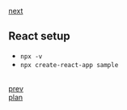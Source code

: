 <a href="04.md">next</a>

<h2>React setup</h2>

<ul>
<li>
<code>npx -v</code>
</li>
<li>
<code>npx create-react-app sample</code>
</li>
</ul>

<br/>
<a href="02.md">prev</a>
<br/>
<a href="00.md">plan</a>
